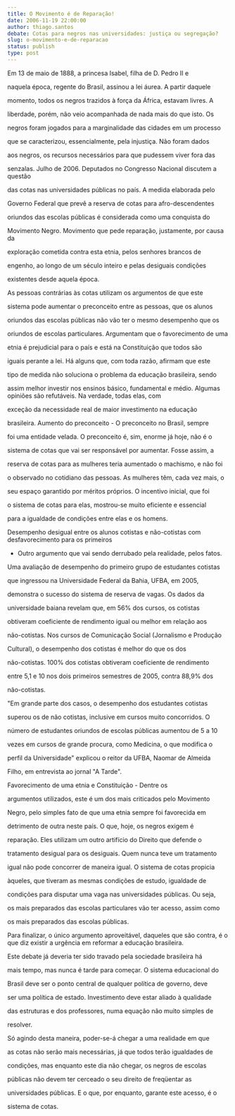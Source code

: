 ```yaml
---
title: O Movimento é de Reparação!
date: 2006-11-19 22:00:00
author: thiago.santos
debate: Cotas para negros nas universidades: justiça ou segregação? 
slug: o-movimento-e-de-reparacao
status: publish 
type: post
---
```


Em 13 de maio de 1888, a princesa Isabel, filha de D. Pedro II e  

naquela época, regente do Brasil, assinou a lei áurea. A partir daquele  

momento, todos os negros trazidos à força da África, estavam livres. A  

liberdade, porém, não veio acompanhada de nada mais do que isto. Os  

negros foram jogados para a marginalidade das cidades em um processo  

que se caracterizou, essencialmente, pela injustiça. Não foram dados  

aos negros, os recursos necessários para que pudessem viver fora das  

senzalas. Julho de 2006. Deputados no Congresso Nacional discutem a questão  

das cotas nas universidades públicas no país. A medida elaborada pelo  

Governo Federal que prevê a reserva de cotas para afro-descendentes  

oriundos das escolas públicas é considerada como uma conquista do  

Movimento Negro. Movimento que pede reparação, justamente, por causa da  

exploração cometida contra esta etnia, pelos senhores brancos de  

engenho, ao longo de um século inteiro e pelas desiguais condições  

existentes desde aquela época.  

As pessoas contrárias às cotas utilizam os argumentos de que este  

sistema pode aumentar o preconceito entre as pessoas, que os alunos  

oriundos das escolas públicas não vão ter o mesmo desempenho que os  

oriundos de escolas particulares. Argumentam que o favorecimento de uma  

etnia é prejudicial para o país e está na Constituição que todos são  

iguais perante a lei. Há alguns que, com toda razão, afirmam que este  

tipo de medida não soluciona o problema da educação brasileira, sendo  

assim melhor investir nos ensinos básico, fundamental e médio. Algumas opiniões são refutáveis. Na verdade, todas elas, com  

exceção da necessidade real de maior investimento na educação  

brasileira. Aumento do preconceito - O preconceito no Brasil, sempre  

foi uma entidade velada. O preconceito é, sim, enorme já hoje, não é o  

sistema de cotas que vai ser responsável por aumentar. Fosse assim, a  

reserva de cotas para as mulheres teria aumentado o machismo, e não foi  

o observado no cotidiano das pessoas. As mulheres têm, cada vez mais, o  

seu espaço garantido por méritos próprios. O incentivo inicial, que foi  

o sistema de cotas para elas, mostrou-se muito eficiente e essencial  

para a igualdade de condições entre elas e os homens.  

Desempenho desigual entre os alunos cotistas e não-cotistas com desfavorecimento para os primeiros   

- Outro argumento que vai sendo derrubado pela realidade, pelos fatos.  

Uma avaliação de desempenho do primeiro grupo de estudantes cotistas  

que ingressou na Universidade Federal da Bahia, UFBA, em 2005,  

demonstra o sucesso do sistema de reserva de vagas. Os dados da  

universidade baiana revelam que, em 56% dos cursos, os cotistas  

obtiveram coeficiente de rendimento igual ou melhor em relação aos  

não-cotistas. Nos cursos de Comunicação Social (Jornalismo e Produção  

Cultural), o desempenho dos cotistas é melhor do que os dos  

não-cotistas. 100% dos cotistas obtiveram coeficiente de rendimento  

entre 5,1 e 10 nos dois primeiros semestres de 2005, contra 88,9% dos  

não-cotistas.  

"Em grande parte dos casos, o desempenho dos estudantes cotistas  

superou os de não cotistas, inclusive em cursos muito concorridos. O  

número de estudantes oriundos de escolas públicas aumentou de 5 a 10  

vezes em cursos de grande procura, como Medicina, o que modifica o  

perfil da Universidade" explicou o reitor da UFBA, Naomar de Almeida  

Filho, em entrevista ao jornal "A Tarde".  

Favorecimento de uma etnia e Constituição - Dentre os  

argumentos utilizados, este é um dos mais criticados pelo Movimento  

Negro, pelo simples fato de que uma etnia sempre foi favorecida em  

detrimento de outra neste país. O que, hoje, os negros exigem é  

reparação. Eles utilizam um outro artifício do Direito que defende o  

tratamento desigual para os desiguais. Quem nunca teve um tratamento  

igual não pode concorrer de maneira igual. O sistema de cotas propicia  

àqueles, que tiveram as mesmas condições de estudo, igualdade de  

condições para disputar uma vaga nas universidades públicas. Ou seja,  

os mais preparados das escolas particulares vão ter acesso, assim como  

os mais preparados das escolas públicas.  

Para finalizar, o único argumento aproveitável, daqueles que são contra, é o que diz existir a urgência em reformar a educação brasileira.  

Este debate já deveria ter sido travado pela sociedade brasileira há  

mais tempo, mas nunca é tarde para começar. O sistema educacional do  

Brasil deve ser o ponto central de qualquer política de governo, deve  

ser uma política de estado. Investimento deve estar aliado à qualidade  

das estruturas e dos professores, numa equação não muito simples de  

resolver.  

 Só agindo desta maneira, poder-se-á chegar a uma realidade em que  

as cotas não serão mais necessárias, já que todos terão igualdades de  

condições, mas enquanto este dia não chegar, os negros de escolas  

públicas não devem ter cerceado o seu direito de freqüentar as  

universidades públicas. E o que, por enquanto, garante este acesso, é o  

sistema de cotas.  

  

